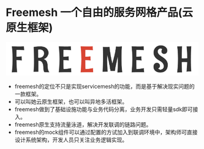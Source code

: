 # Freemesh 一个自由的服务网格产品(云原生框架)

<p align="center">
<img src="docs/assets/img/freemesh.png" alt="freemesh logo" title="freemesh logo" />
</p>

- freemesh的定位不只是实现servicemesh的功能，而是基于解决现实问题的一款框架。
- 可以叫她云原生框架，也可以叫异地多活框架。
- freemesh做到了基础设施功能与业务代码分离，业务开发只需轻量sdk即可接入。
- freemesh原生支持流量泳道，解决开发联调的链路问题。
- freemesh的mock组件可以通过配置的方试加入到联调环境中，架构师可直接设计系统架构，开发人员只关注业务逻辑实现。
